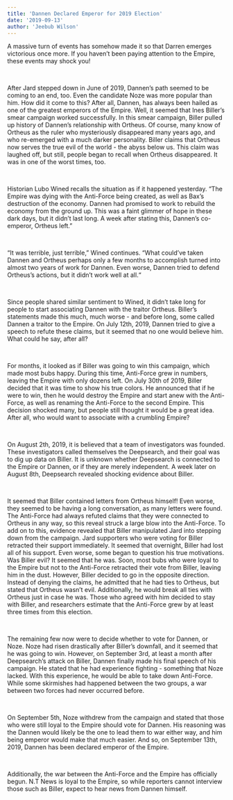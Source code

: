 ```yaml
---
title: 'Dannen Declared Emperor for 2019 Election'
date: '2019-09-13'
author: 'Jeebub Wilson'
---
```


A massive turn of events has somehow made it so that Darren emerges victorious once more. If you haven’t been paying attention to the Empire, these events may shock you! 

‎

After Jard stepped down in June of 2019, Dannen’s path seemed to be coming to an end, too. Even the candidate Noze was more popular than him. How did it come to this? After all, Dannen, has always been hailed as one of the greatest emperors of the Empire. Well, it seemed that Ines Biller’s smear campaign worked successfully. In this smear campaign, Biller pulled up history of Dannen’s relationship with Ortheus. Of course, many know of Ortheus as the ruler who mysteriously disappeared many years ago, and who re-emerged with a much darker personality. Biller claims that Ortheus now serves the true evil of the world - the abyss below us. This claim was laughed off, but still, people began to recall when Ortheus disappeared. It was in one of the worst times, too.

‎

Historian Lubo Wined recalls the situation as if it happened yesterday. “The Empire was dying with the Anti-Force being created, as well as Bax’s destruction of the economy. Dannen had promised to work to rebuild the economy from the ground up. This was a faint glimmer of hope in these dark days, but it didn’t last long. A week after stating this, Dannen’s co-emperor, Ortheus left.”

‎

“It was terrible, just terrible,” Wined continues. “What could’ve taken Dannen and Ortheus perhaps only a few months to accomplish turned into almost two years of work for Dannen. Even worse, Dannen tried to defend Ortheus’s actions, but it didn’t work well at all.“ 

‎

Since people shared similar sentiment to Wined, it didn’t take long for people to start associating Dannen with the traitor Ortheus. Biller’s statements made this much, much worse - and before long, some called Dannen a traitor to the Empire. On July 12th, 2019, Dannen tried to give a speech to refute these claims, but it seemed that no one would believe him. What could he say, after all? 

‎

For months, it looked as if Biller was going to win this campaign, which made most bubs happy. During this time, Anti-Force grew in numbers, leaving the Empire with only dozens left. On July 30th of 2019, Biller decided that it was time to show his true colors. He announced that if he were to win, then he would destroy the Empire and start anew with the Anti-Force, as well as renaming the Anti-Force to the second Empire. This decision shocked many, but people still thought it would be a great idea. After all, who would want to associate with a crumbling Empire?

‎

On August 2th, 2019, it is believed that a team of investigators was founded. These investigators called themselves the Deepsearch, and their goal was to dig up data on Biller. It is unknown whether Deepsearch is connected to the Empire or Dannen, or if they are merely independent. A week later on August 8th, Deepsearch revealed shocking evidence about Biller.

‎

It seemed that Biller contained letters from Ortheus himself! Even worse, they seemed to be having a long conversation, as many letters were found. The Anti-Force had always refuted claims that they were connected to Ortheus in any way, so this reveal struck a large blow into the Anti-Force. To add on to this, evidence revealed that Biller manipulated Jard into stepping down from the campaign. Jard supporters who were voting for Biller retracted their support immediately. It seemed that overnight, Biller had lost all of his support. Even worse, some began to question his true motivations. Was Biller evil? It seemed that he was. Soon, most bubs who were loyal to the Empire but not to the Anti-Force retracted their vote from Biller, leaving him in the dust. However, Biller decided to go in the opposite direction. Instead of denying the claims, he admitted that he had ties to Ortheus, but stated that Ortheus wasn’t evil. Additionally, he would break all ties with Ortheus just in case he was. Those who agreed with him decided to stay with Biller, and researchers estimate that the Anti-Force grew by at least three times from this election.

‎

The remaining few now were to decide whether to vote for Dannen, or Noze. Noze had risen drastically after Biller’s downfall, and it seemed that he was going to win. However, on September 3rd, at least a month after Deepsearch’s attack on Biller, Dannen finally made his final speech of his campaign. He stated that he had experience fighting - something that Noze lacked. With this experience, he would be able to take down Anti-Force. While some skirmishes had happened between the two groups, a war between two forces had never occurred before.

‎

On September 5th, Noze withdrew from the campaign and stated that those who were still loyal to the Empire should vote for Dannen. His reasoning was the Dannen would likely be the one to lead them to war either way, and him being emperor would make that much easier. And so, on September 13th, 2019, Dannen has been declared emperor of the Empire.

‎

Additionally, the war between the Anti-Force and the Empire has officially begun. N.T News is loyal to the Empire, so while reporters cannot interview those such as Biller, expect to hear news from Dannen himself. 